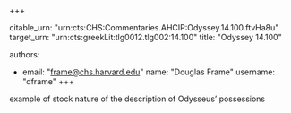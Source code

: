 +++


citable_urn: "urn:cts:CHS:Commentaries.AHCIP:Odyssey.14.100.ftvHa8u"
target_urn: "urn:cts:greekLit:tlg0012.tlg002:14.100"
title: "Odyssey 14.100"

authors:
- email: "frame@chs.harvard.edu"
  name: "Douglas Frame"
  username: "dframe"
+++

<p>example of stock nature of the description of Odysseus’ possessions</p>